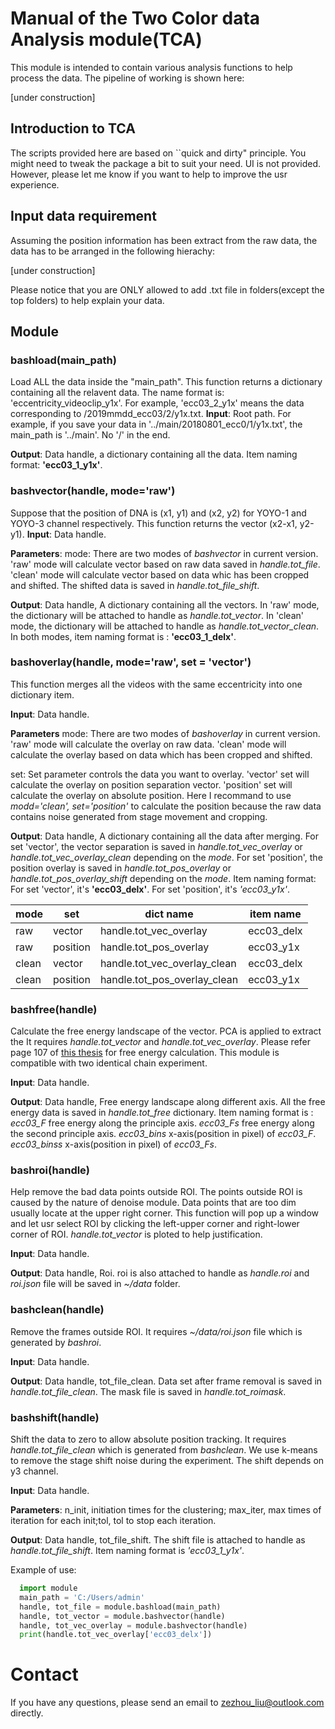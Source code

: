 # Manual of the Two Color data Analysis module(TCA)
  This module is intended to contain various analysis functions to help process the data. The pipeline of working is shown here:
  
  [under construction]

## Introduction to TCA
  The scripts provided here are based on ``quick and dirty" principle. You might need to tweak the package a bit to suit your need. UI is not provided. However, please let me know if you want to help to improve the usr experience.

## Input data requirement
  Assuming the position information has been extract from the raw data, the data has to be arranged in the following hierachy:
  
  [under construction]
  
  Please notice that you are ONLY allowed to add .txt file in folders(except the top folders) to help explain your data.
## Module

### bashload(main_path)
Load ALL the data inside the "main_path". This function returns a dictionary containing all the relavent data. The name format is: 'eccentricity_videoclip_y1x'. For example, 'ecc03_2_y1x' means the data corresponding to /2019mmdd_ecc03/2/y1x.txt.
**Input**: Root path. For example, if you save your data in '../main/20180801_ecc0/1/y1x.txt', the main_path is '../main'. No '/' in the end.

**Output**: Data handle, a dictionary containing all the data. Item naming format: **'ecc03_1_y1x'**.

### bashvector(handle, mode='raw')
Suppose that the position of DNA is (x1, y1) and (x2, y2) for YOYO-1 and YOYO-3 channel respectively. 
This function returns the vector (x2-x1, y2-y1). 
**Input**: Data handle. 

**Parameters**: 
mode: There are two modes of *bashvector* in current version. 'raw' mode will calculate vector based on raw data saved in *handle.tot_file*. 'clean' mode will calculate vector based on data whic has been cropped and shifted. The shifted data is saved in *handle.tot_file_shift*. 

**Output**: Data handle, A dictionary containing all the vectors. In 'raw' mode, the dictionary will be attached to handle as *handle.tot_vector*. In 'clean' mode, the dictionary will be attached to handle as *handle.tot_vector_clean*. In both modes, item naming format is : **'ecc03_1_delx'**.

### bashoverlay(handle, mode='raw', set = 'vector')
This function merges all the videos with the same eccentricity into one dictionary item. 

**Input**: Data handle.

**Parameters**
mode: There are two modes of *bashoverlay* in current version. 'raw' mode will calculate the overlay on raw data. 'clean' mode will calculate the overlay based on data which has been cropped and shifted.  

set: Set parameter controls the data you want to overlay. 'vector' set will calculate the overlay on position separation vector. 'position' set will calculate the overlay on absolute position. Here I recommand to use *modd='clean', set='position'* to calculate the position because the raw data contains noise generated from stage movement and cropping.

**Output**: Data handle, A dictionary containing all the data after merging. For set 'vector', the vector separation is saved in *handle.tot_vec_overlay* or *handle.tot_vec_overlay_clean* depending on the *mode*. For set 'position', the position overlay is saved in *handle.tot_pos_overlay* or *handle.tot_pos_overlay_shift* depending on the *mode*. Item naming format: For set 'vector', it's **'ecc03_delx'**. For set 'position', it's *'ecc03_y1x'*. 

| mode  | set      | dict name                    | item name  |
|-------|----------|------------------------------|------------|
| raw   | vector   | handle.tot_vec_overlay       | ecc03_delx |
| raw   | position | handle.tot_pos_overlay       | ecc03_y1x  |
| clean | vector   | handle.tot_vec_overlay_clean | ecc03_delx |
| clean | position | handle.tot_pos_overlay_clean | ecc03_y1x  |

### bashfree(handle)
Calculate the free energy landscape of the vector. PCA is applied to extract the It requires *handle.tot_vector* and *handle.tot_vec_overlay*. Please refer page 107 of [this thesis](https://pdfs.semanticscholar.org/bb60/688e23a2057fa7e27d12c9e29a3bfbe66264.pdf) for free energy calculation. This module is compatible with two identical chain experiment.

**Input**: Data handle.

**Output**: Data handle, Free energy landscape along different axis. All the free energy data is saved in *handle.tot_free* dictionary. Item naming format is : *ecc03_F* free energy along the principle axis. *ecc03_Fs* free energy along the second principle axis. *ecc03_bins* x-axis(position in pixel) of *ecc03_F*. *ecc03_binss* x-axis(position in pixel) of *ecc03_Fs*.

### bashroi(handle)
Help remove the bad data points outside ROI. The points outside ROI is caused by the nature of denoise module. Data points that are too dim usually locate at the upper right corner. This function will pop up a window and let usr select ROI by clicking the left-upper corner and right-lower corner of ROI. *handle.tot_vector* is ploted to help justification.

**Input**: Data handle.

**Output**: Data handle, Roi. roi is also attached to handle as *handle.roi* and *roi.json* file will be saved in *~/data* folder. 

### bashclean(handle)
Remove the frames outside ROI. It requires *~/data/roi.json* file which is generated by *bashroi*.

**Input**: Data handle.

**Output**: Data handle, tot_file_clean. Data set after frame removal is saved in *handle.tot_file_clean*. The mask file is saved in *handle.tot_roimask*. 

### bashshift(handle)
Shift the data to zero to allow absolute position tracking. It requires *handle.tot_file_clean* which is generated from *bashclean*. We use k-means to remove the stage shift noise during the experiment. The shift depends on y3 channel.

**Input**: Data handle.

**Parameters**: n_init, initiation times for the clustering; max_iter, max times of iteration for each init;tol, tol to stop each iteration.

**Output**: Data handle, tot_file_shift. The shift file is attached to handle as *handle.tot_file_shift*. Item naming format is *'ecc03_1_y1x'*.

Example of use:
```python
  import module 
  main_path = 'C:/Users/admin'
  handle, tot_file = module.bashload(main_path)
  handle, tot_vector = module.bashvector(handle)
  handle, tot_vec_overlay = module.bashvector(handle)
  print(handle.tot_vec_overlay['ecc03_delx'])
```
# Contact
If you have any questions, please send an email to zezhou_liu@outlook.com directly.